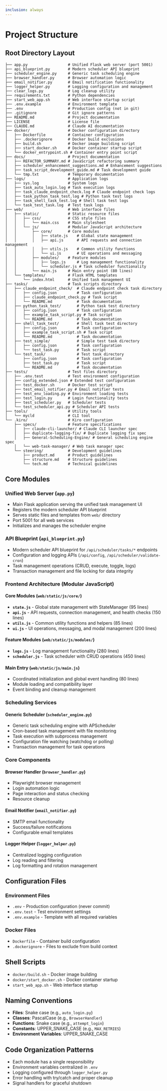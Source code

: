 ```yaml
---
inclusion: always
---
```


# Project Structure

## Root Directory Layout

```
├── app.py                  # Unified Flask web server (port 5001)
├── api_blueprint.py        # Modern scheduler API blueprint
├── scheduler_engine.py     # Generic task scheduling engine
├── browser_handler.py      # Browser automation logic
├── email_notifier.py       # Email notification functionality
├── logger_helper.py        # Logging configuration and management
├── clear_logs.py           # Log cleanup utility
├── requirements.txt        # Python dependencies
├── start_web_app.sh        # Web interface startup script
├── .env.example            # Environment template
├── .env                    # Production config (not in git)
├── .gitignore              # Git ignore patterns
├── README.md               # Project documentation
├── LICENSE                 # License file
├── CLAUDE.md               # Claude AI documentation
├── docker/                 # Docker configuration directory
│   ├── Dockerfile          # Container configuration
│   ├── .dockerignore       # Docker build exclusions
│   ├── build.sh            # Docker image building script
│   ├── start_docker.sh     # Docker container startup script
│   └── docker_entrypoint.sh # Container entry point script
├── docs/                   # Project documentation
│   ├── REFACTOR_SUMMARY.md # JavaScript refactoring summary
│   ├── scheduler_enhancement_suggestions.md # Enhancement suggestions
│   ├── task_script_development_guide.md # Task development guide
│   └── tmp.txt             # Temporary documentation
├── logs/                   # Application logs
│   ├── sys.log             # System logs
│   ├── task_auto_login.log # Task execution logs
│   ├── task_claude_endpoint_check.log # Claude endpoint check logs
│   ├── task_python_task_test.log # Python task test logs
│   ├── task_shell_task_test.log # Shell task test logs
│   └── task_test_task.log  # Test task logs
├── web/                    # Web interface files
│   ├── static/             # Static resource files
│   │   ├── css/            # CSS style files
│   │   │   └── main.css    # Main stylesheet
│   │   └── js/             # Modular JavaScript architecture
│   │       ├── core/       # Core modules
│   │       │   ├── state.js    # Global state management
│   │       │   ├── api.js      # API requests and connection management
│   │       │   ├── utils.js    # Common utility functions
│   │       │   └── ui.js       # UI operations and messaging
│   │       ├── modules/    # Feature modules
│   │       │   ├── logs.js     # Log management functionality
│   │       │   └── scheduler.js # Task scheduler functionality
│   │       └── main.js     # Main entry point (80 lines)
│   └── templates/          # Flask HTML templates
│       └── index.html      # Unified task management UI
├── tasks/                  # Task scripts directory
│   ├── claude_endpoint_check/  # Claude endpoint check task directory
│   │   ├── config.json         # Task configuration
│   │   ├── claude_endpoint_check.py # Task script
│   │   └── README.md           # Task documentation
│   ├── python_task_test/       # Python task test directory
│   │   ├── config.json         # Task configuration
│   │   ├── example_task_script.py # Task script
│   │   └── README.md           # Task documentation
│   ├── shell_task_test/        # Shell task test directory
│   │   ├── config.json         # Task configuration
│   │   ├── example_task_script.sh # Task script
│   │   └── README.md           # Task documentation
│   ├── test_simple/            # Simple test task directory
│   │   ├── config.json         # Task configuration
│   │   └── test_task.py        # Task script
│   └── test_task/              # Test task directory
│       ├── config.json         # Task configuration
│       ├── test_task.py        # Task script
│       └── README.md           # Task documentation
├── tests/                  # Test files directory
│   ├── .env.test           # Test environment configuration
│   ├── config_extended.json # Extended test configuration
│   ├── test_docker.sh      # Docker test script
│   ├── test_email_notifier.py # Email notifier tests
│   ├── test_env_loading.py # Environment loading tests
│   ├── test_login.py       # Login functionality tests
│   ├── test_scheduler.py   # Scheduler tests
│   └── test_scheduler_api.py # Scheduler API tests
├── tools/                  # Utility tools
│   └── mycld               # CLI tool
└── .kiro/                  # Kiro configuration
    ├── specs/              # Feature specifications
    │   ├── claude-cli-launcher/ # Claude CLI launcher spec
    │   ├── duplicate-logging-fix/ # Duplicate logging fix spec
    │   ├── General-Scheduling-Engine/ # General scheduling engine spec
    │   └── web-task-manager/ # Web task manager spec
    └── steering/           # Development guidelines
        ├── product.md      # Product guidelines
        ├── structure.md    # Structure guidelines
        └── tech.md         # Technical guidelines
```

## Core Modules

### Unified Web Server (`app.py`)
- Main Flask application serving the unified task management UI
- Registers the modern scheduler API blueprint
- Serves static files and templates from `web/` directory
- Port 5001 for all web services
- Initializes and manages the scheduler engine

### API Blueprint (`api_blueprint.py`)
- Modern scheduler API blueprint for `/api/scheduler/tasks/*` endpoints
- Configuration and logging APIs (`/api/config`, `/api/scheduler/validate-cron`)
- Task management operations (CRUD, execute, toggle, logs)
- Transaction management and file locking for data integrity

### Frontend Architecture (Modular JavaScript)
#### Core Modules (`web/static/js/core/`)
- **`state.js`** - Global state management with StateManager (95 lines)
- **`api.js`** - API requests, connection management, and health checks (150 lines)
- **`utils.js`** - Common utility functions and helpers (85 lines)
- **`ui.js`** - UI operations, messaging, and modal management (200 lines)

#### Feature Modules (`web/static/js/modules/`)
- **`logs.js`** - Log management functionality (280 lines)
- **`scheduler.js`** - Task scheduler with CRUD operations (450 lines)

#### Main Entry (`web/static/js/main.js`)
- Coordinated initialization and global event handling (80 lines)
- Module loading and compatibility layer
- Event binding and cleanup management

### Scheduling Services
#### Generic Scheduler (`scheduler_engine.py`)
- Generic task scheduling engine with APScheduler
- Cron-based task management with file monitoring
- Task execution with subprocess management
- Configuration file watching (watchdog or polling)
- Transaction management for task operations

### Core Components
#### Browser Handler (`browser_handler.py`)
- Playwright browser management
- Login automation logic
- Page interaction and status checking
- Resource cleanup

#### Email Notifier (`email_notifier.py`)
- SMTP email functionality
- Success/failure notifications
- Configurable email templates

#### Logger Helper (`logger_helper.py`)
- Centralized logging configuration
- Log reading and filtering
- Log formatting and rotation management

## Configuration Files

### Environment Files
- `.env` - Production configuration (never commit)
- `.env.test` - Test environment settings
- `.env.example` - Template with all required variables

### Docker Files
- `Dockerfile` - Container build configuration
- `.dockerignore` - Files to exclude from build context

## Shell Scripts

- `docker/build.sh` - Docker image building
- `docker/start_docker.sh` - Docker container startup
- `start_web_app.sh` - Web interface startup

## Naming Conventions

- **Files**: Snake case (e.g., `auto_login.py`)
- **Classes**: PascalCase (e.g., `BrowserHandler`)
- **Functions**: Snake case (e.g., `attempt_login`)
- **Constants**: UPPER_SNAKE_CASE (e.g., `MAX_RETRIES`)
- **Environment Variables**: UPPER_SNAKE_CASE

## Code Organization Patterns

- Each module has a single responsibility
- Environment variables centralized in `.env`
- Logging configured through `logger_helper.py`
- Error handling with try/catch and proper cleanup
- Signal handlers for graceful shutdown